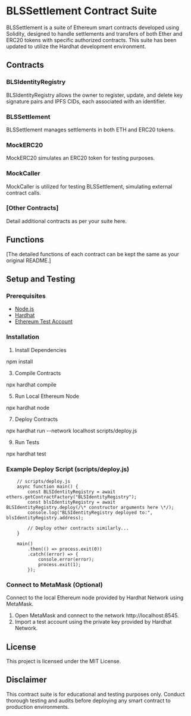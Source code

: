 # BLSSettlement Contract Suite

BLSSettlement is a suite of Ethereum smart contracts developed using Solidity, designed to handle settlements and transfers of both Ether and ERC20 tokens with specific authorized contracts. This suite has been updated to utilize the Hardhat development environment.

## Contracts

### BLSIdentityRegistry

BLSIdentityRegistry allows the owner to register, update, and delete key signature pairs and IPFS CIDs, each associated with an identifier.

### BLSSettlement

BLSSettlement manages settlements in both ETH and ERC20 tokens.

### MockERC20

MockERC20 simulates an ERC20 token for testing purposes.

### MockCaller

MockCaller is utilized for testing BLSSettlement, simulating external contract calls.

### \[Other Contracts\]

Detail additional contracts as per your suite here.

## Functions

\[The detailed functions of each contract can be kept the same as your original README.\]

## Setup and Testing

### Prerequisites

- [Node.js](https://nodejs.org/)
- [Hardhat](https://hardhat.org/)
- [Ethereum Test Account](https://metamask.io/)

### Installation

1.  Install Dependencies

npm install

3.  Compile Contracts

npx hardhat compile

5.  Run Local Ethereum Node

npx hardhat node

7.  Deploy Contracts

npx hardhat run --network localhost scripts/deploy.js

9.  Run Tests

npx hardhat test

### Example Deploy Script (scripts/deploy.js)

        // scripts/deploy.js
        async function main() {
            const BLSIdentityRegistry = await ethers.getContractFactory("BLSIdentityRegistry");
            const blsIdentityRegistry = await BLSIdentityRegistry.deploy(/\* constructor arguments here \*/);
            console.log("BLSIdentityRegistry deployed to:", blsIdentityRegistry.address);

            // Deploy other contracts similarly...
        }

        main()
            .then(() => process.exit(0))
            .catch((error) => {
                console.error(error);
                process.exit(1);
            });


### Connect to MetaMask (Optional)

Connect to the local Ethereum node provided by Hardhat Network using MetaMask.

1.  Open MetaMask and connect to the network http://localhost:8545.
2.  Import a test account using the private key provided by Hardhat Network.

## License

This project is licensed under the MIT License.

## Disclaimer

This contract suite is for educational and testing purposes only. Conduct thorough testing and audits before deploying any smart contract to production environments.
